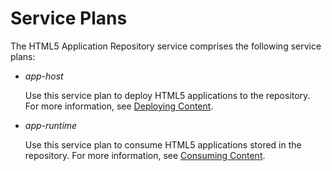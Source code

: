 <!-- loio845389cdda154a0db45aa403c4bb072b -->

# Service Plans

The HTML5 Application Repository service comprises the following service plans:

-   *app-host*

    Use this service plan to deploy HTML5 applications to the repository. For more information, see [Deploying Content](Deploying_Content_480a5a7.md).

-   *app-runtime*

    Use this service plan to consume HTML5 applications stored in the repository. For more information, see [Consuming Content](Consuming_Content_e300d63.md).



